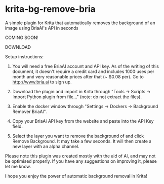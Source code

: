 # krita-bg-remove-bria
A simple plugin for Krita that automatically removes the background of an image using BriaAI's API in seconds

COMING SOON!

DOWNLOAD

Setup instructions:
  1. You will need a free BriaAI account and API key. As of the writing of this document, it doesn't require a credit card and includes 1000 uses per month and very reasonable prices after that (~ $0.08 per). Go to http://www.bria.ai to sign up.

  2. Download the plugin and import in Krita through "Tools -> Scripts -> Import Python plugin from file..." (note: do not extract the files).

  3. Enable the docker window through "Settings -> Dockers -> Background Remover BriaAI".

  4. Copy your BriaAi API key from the website and paste into the API Key field.

  5. Select the layer you want to remove the background of and click Remove Background. It may take a few seconds. It will then create a new layer with an alpha channel.


Please note this plugin was created mostly with the aid of AI, and may not be optimised properly. If you have any suggestions on improving it, please let me know.

I hope you enjoy the power of automatic background removal in Krita!
